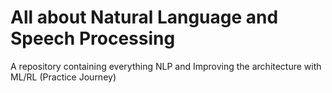 # All about Natural Language and Speech Processing     
A repository containing everything NLP and Improving the architecture with ML/RL (Practice Journey)
   
                                      
